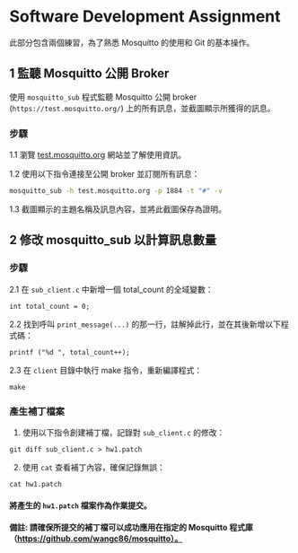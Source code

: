 # Software Development Assignment

此部分包含兩個練習，為了熟悉 Mosquitto 的使用和 Git 的基本操作。

## 1 監聽 Mosquitto 公開 Broker
使用 `mosquitto_sub` 程式監聽 Mosquitto 公開 broker (`https://test.mosquitto.org/`) 上的所有訊息，並截圖顯示所獲得的訊息。
### 步驟
1.1 瀏覽 [test.mosquitto.org](https://test.mosquitto.org/) 網站並了解使用資訊。

1.2 使用以下指令連接至公開 broker 並訂閱所有訊息：
   ```bash
   mosquitto_sub -h test.mosquitto.org -p 1884 -t "#" -v
   ```
1.3 截圖顯示的主題名稱及訊息內容，並將此截圖保存為證明。

## 2 修改 mosquitto_sub 以計算訊息數量
### 步驟
2.1 在 `sub_client.c` 中新增一個 total_count 的全域變數：
```
int total_count = 0;
```
2.2 找到呼叫 `print_message(...)` 的那一行，註解掉此行，並在其後新增以下程式碼：
```
printf ("%d ", total_count++);
```
2.3 在 `client` 目錄中執行 make 指令，重新編譯程式：
```
make
```

### 產生補丁檔案
1. 使用以下指令創建補丁檔，記錄對 `sub_client.c` 的修改：
```
git diff sub_client.c > hw1.patch
```
2. 使用 `cat` 查看補丁內容，確保記錄無誤：
```
cat hw1.patch
```

#### 將產生的 `hw1.patch` 檔案作為作業提交。
#### 備註: 請確保所提交的補丁檔可以成功應用在指定的 Mosquitto 程式庫（https://github.com/wangc86/mosquitto）。
